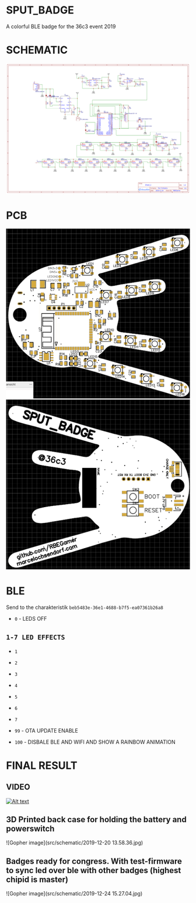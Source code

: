 # SPUT_BADGE
A colorful BLE badge for the 36c3 event 2019



# SCHEMATIC

![Gopher image](src/schematic/schem.png)

# PCB


![Gopher image](src/schematic/pcb_render_frront.png)
![Gopher image](src/schematic/pcb_render_back.png)



# BLE

Send to the charakteristik `beb5483e-36e1-4688-b7f5-ea07361b26a8`

* `0` - LEDS OFF

## `1-7 LED EFFECTS`
* `1`
* `2`
* `3`
* `4`
* `5`
* `6`
* `7`

* `99` - OTA UPDATE ENABLE
* `100` - DISBALE BLE AND WIFI AND SHOW A RAINBOW ANIMATION



# FINAL RESULT

## VIDEO

[![Alt text](https://img.youtube.com/vi/iZrASSpE8TM/0.jpg)](https://www.youtube.com/watch?v=iZrASSpE8TM)



## 3D Printed back case for holding the battery and powerswitch

![Gopher image](src/schematic/2019-12-20 13.58.36.jpg)

## Badges ready for congress. With test-firmware to sync led over ble with other badges (highest chipid is master)

![Gopher image](src/schematic/2019-12-24 15.27.04.jpg)

